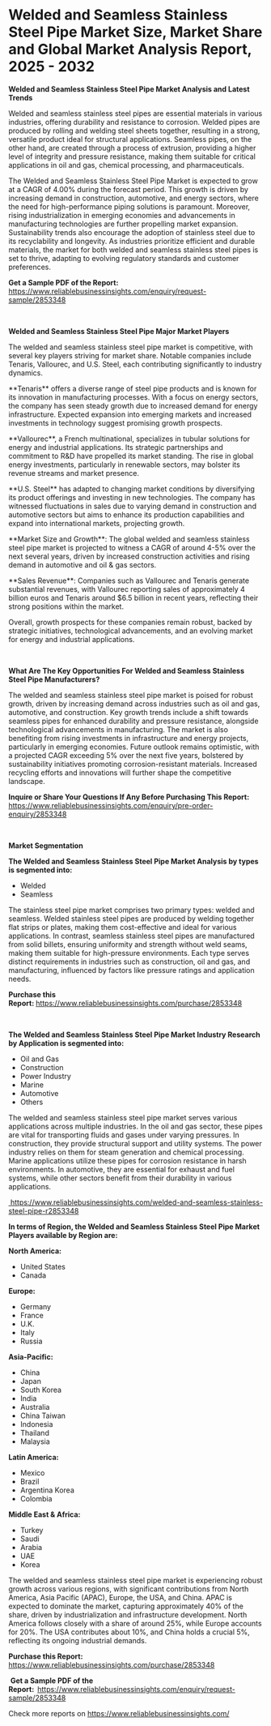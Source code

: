 <p><h1>Welded and Seamless Stainless Steel Pipe Market Size, Market Share and Global Market Analysis Report, 2025 - 2032</h1></p><p><strong>Welded and Seamless Stainless Steel Pipe Market Analysis and Latest Trends</strong></p>
<p><p>Welded and seamless stainless steel pipes are essential materials in various industries, offering durability and resistance to corrosion. Welded pipes are produced by rolling and welding steel sheets together, resulting in a strong, versatile product ideal for structural applications. Seamless pipes, on the other hand, are created through a process of extrusion, providing a higher level of integrity and pressure resistance, making them suitable for critical applications in oil and gas, chemical processing, and pharmaceuticals.</p><p>The Welded and Seamless Stainless Steel Pipe Market is expected to grow at a CAGR of 4.00% during the forecast period. This growth is driven by increasing demand in construction, automotive, and energy sectors, where the need for high-performance piping solutions is paramount. Moreover, rising industrialization in emerging economies and advancements in manufacturing technologies are further propelling market expansion. Sustainability trends also encourage the adoption of stainless steel due to its recyclability and longevity. As industries prioritize efficient and durable materials, the market for both welded and seamless stainless steel pipes is set to thrive, adapting to evolving regulatory standards and customer preferences.</p></p>
<p><strong>Get a Sample PDF of the Report:&nbsp;</strong> <a href="https://www.reliablebusinessinsights.com/enquiry/request-sample/2853348?utm_campaign=2757&utm_medium=2&utm_source=Github&utm_content=ia&utm_term=11032025&utm_id=welded-and-seamless-stainless-steel-pipe">https://www.reliablebusinessinsights.com/enquiry/request-sample/2853348</a></p>
<p>&nbsp;</p>
<p><strong>Welded and Seamless Stainless Steel Pipe Major Market Players</strong></p>
<p><p>The welded and seamless stainless steel pipe market is competitive, with several key players striving for market share. Notable companies include Tenaris, Vallourec, and U.S. Steel, each contributing significantly to industry dynamics.</p><p>**Tenaris** offers a diverse range of steel pipe products and is known for its innovation in manufacturing processes. With a focus on energy sectors, the company has seen steady growth due to increased demand for energy infrastructure. Expected expansion into emerging markets and increased investments in technology suggest promising growth prospects.</p><p>**Vallourec**, a French multinational, specializes in tubular solutions for energy and industrial applications. Its strategic partnerships and commitment to R&D have propelled its market standing. The rise in global energy investments, particularly in renewable sectors, may bolster its revenue streams and market presence.</p><p>**U.S. Steel** has adapted to changing market conditions by diversifying its product offerings and investing in new technologies. The company has witnessed fluctuations in sales due to varying demand in construction and automotive sectors but aims to enhance its production capabilities and expand into international markets, projecting growth.</p><p>**Market Size and Growth**: The global welded and seamless stainless steel pipe market is projected to witness a CAGR of around 4-5% over the next several years, driven by increased construction activities and rising demand in automotive and oil & gas sectors. </p><p>**Sales Revenue**: Companies such as Vallourec and Tenaris generate substantial revenues, with Vallourec reporting sales of approximately 4 billion euros and Tenaris around $6.5 billion in recent years, reflecting their strong positions within the market.</p><p>Overall, growth prospects for these companies remain robust, backed by strategic initiatives, technological advancements, and an evolving market for energy and industrial applications.</p></p>
<p>&nbsp;</p>
<p><strong>What Are The Key Opportunities For Welded and Seamless Stainless Steel Pipe Manufacturers?</strong></p>
<p><p>The welded and seamless stainless steel pipe market is poised for robust growth, driven by increasing demand across industries such as oil and gas, automotive, and construction. Key growth trends include a shift towards seamless pipes for enhanced durability and pressure resistance, alongside technological advancements in manufacturing. The market is also benefiting from rising investments in infrastructure and energy projects, particularly in emerging economies. Future outlook remains optimistic, with a projected CAGR exceeding 5% over the next five years, bolstered by sustainability initiatives promoting corrosion-resistant materials. Increased recycling efforts and innovations will further shape the competitive landscape.</p></p>
<p><strong>Inquire or Share Your Questions If Any Before Purchasing This Report:</strong> <a href="https://www.reliablebusinessinsights.com/enquiry/pre-order-enquiry/2853348?utm_campaign=2757&utm_medium=2&utm_source=Github&utm_content=ia&utm_term=11032025&utm_id=welded-and-seamless-stainless-steel-pipe">https://www.reliablebusinessinsights.com/enquiry/pre-order-enquiry/2853348</a></p>
<p>&nbsp;</p>
<p><strong>Market Segmentation</strong></p>
<p><strong>The Welded and Seamless Stainless Steel Pipe Market Analysis by types is segmented into:</strong></p>
<p><ul><li>Welded</li><li>Seamless</li></ul></p>
<p><p>The stainless steel pipe market comprises two primary types: welded and seamless. Welded stainless steel pipes are produced by welding together flat strips or plates, making them cost-effective and ideal for various applications. In contrast, seamless stainless steel pipes are manufactured from solid billets, ensuring uniformity and strength without weld seams, making them suitable for high-pressure environments. Each type serves distinct requirements in industries such as construction, oil and gas, and manufacturing, influenced by factors like pressure ratings and application needs.</p></p>
<p><strong>Purchase this Report:&nbsp;</strong><a href="https://www.reliablebusinessinsights.com/purchase/2853348?utm_campaign=2757&utm_medium=2&utm_source=Github&utm_content=ia&utm_term=11032025&utm_id=welded-and-seamless-stainless-steel-pipe">https://www.reliablebusinessinsights.com/purchase/2853348</a></p>
<p>&nbsp;</p>
<p><strong>The Welded and Seamless Stainless Steel Pipe Market Industry Research by Application is segmented into:</strong></p>
<p><ul><li>Oil and Gas</li><li>Construction</li><li>Power Industry</li><li>Marine</li><li>Automotive</li><li>Others</li></ul></p>
<p><p>The welded and seamless stainless steel pipe market serves various applications across multiple industries. In the oil and gas sector, these pipes are vital for transporting fluids and gases under varying pressures. In construction, they provide structural support and utility systems. The power industry relies on them for steam generation and chemical processing. Marine applications utilize these pipes for corrosion resistance in harsh environments. In automotive, they are essential for exhaust and fuel systems, while other sectors benefit from their durability in various applications.</p></p>
<p><a href="https://www.reliablebusinessinsights.com/welded-and-seamless-stainless-steel-pipe-r2853348?utm_campaign=2757&utm_medium=2&utm_source=Github&utm_content=ia&utm_term=11032025&utm_id=welded-and-seamless-stainless-steel-pipe">&nbsp;https://www.reliablebusinessinsights.com/welded-and-seamless-stainless-steel-pipe-r2853348</a></p>
<p><strong>In terms of Region, the Welded and Seamless Stainless Steel Pipe Market Players available by Region are:</strong></p>
<p>
    <p> <strong> North America: </strong>
        <ul>
            <li>United States</li>
            <li>Canada</li>
        </ul>
        </p> 
    <p> <strong> Europe: </strong>
        <ul>
            <li>Germany</li>
            <li>France</li>
            <li>U.K.</li>
            <li>Italy</li>
            <li>Russia</li>
        </ul>
        </p> 
    <p> <strong> Asia-Pacific: </strong>
        <ul>
            <li>China</li>
            <li>Japan</li>
            <li>South Korea</li>
            <li>India</li>
            <li>Australia</li>
            <li>China Taiwan</li>
            <li>Indonesia</li>
            <li>Thailand</li>
            <li>Malaysia</li>
        </ul>
        </p> 
    <p> <strong> Latin America: </strong>
        <ul>
            <li>Mexico</li>
            <li>Brazil</li>
            <li>Argentina Korea</li>
            <li>Colombia</li>
        </ul>
        </p> 
    <p> <strong> Middle East & Africa: </strong>
        <ul>
            <li>Turkey</li>
            <li>Saudi</li>
            <li>Arabia</li>
            <li>UAE</li>
            <li>Korea</li>
        </ul>
    </p>
    </p>
<p><p>The welded and seamless stainless steel pipe market is experiencing robust growth across various regions, with significant contributions from North America, Asia Pacific (APAC), Europe, the USA, and China. APAC is expected to dominate the market, capturing approximately 40% of the share, driven by industrialization and infrastructure development. North America follows closely with a share of around 25%, while Europe accounts for 20%. The USA contributes about 10%, and China holds a crucial 5%, reflecting its ongoing industrial demands.</p></p>
<p><strong>Purchase this Report: </strong><a href="https://www.reliablebusinessinsights.com/purchase/2853348?utm_campaign=2757&utm_medium=2&utm_source=Github&utm_content=ia&utm_term=11032025&utm_id=welded-and-seamless-stainless-steel-pipe">https://www.reliablebusinessinsights.com/purchase/2853348</a></p>
<p>&nbsp;<strong>Get a Sample PDF of the Report:&nbsp;&nbsp;</strong><a href="https://www.reliablebusinessinsights.com/enquiry/request-sample/2853348?utm_campaign=2757&utm_medium=2&utm_source=Github&utm_content=ia&utm_term=11032025&utm_id=welded-and-seamless-stainless-steel-pipe">https://www.reliablebusinessinsights.com/enquiry/request-sample/2853348</a></p>
<p><strong></strong></p>
<p>Check more reports on <a href="https://www.reliablebusinessinsights.com/?utm_campaign=2757&utm_medium=2&utm_source=Github&utm_content=ia&utm_term=11032025&utm_id=welded-and-seamless-stainless-steel-pipe">https://www.reliablebusinessinsights.com/</a></p>